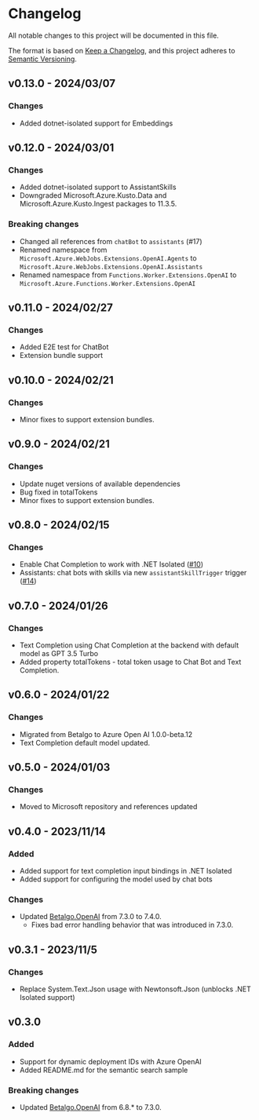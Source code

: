 # Changelog

All notable changes to this project will be documented in this file.

The format is based on [Keep a Changelog](https://keepachangelog.com/en/1.0.0/),
and this project adheres to [Semantic Versioning](https://semver.org/spec/v2.0.0.html).

## v0.13.0 - 2024/03/07

### Changes

- Added dotnet-isolated support for Embeddings

## v0.12.0 - 2024/03/01

### Changes

- Added dotnet-isolated support to AssistantSkills
- Downgraded Microsoft.Azure.Kusto.Data and Microsoft.Azure.Kusto.Ingest packages to 11.3.5.

### Breaking changes

- Changed all references from `chatBot` to `assistants` (#17)
- Renamed namespace from `Microsoft.Azure.WebJobs.Extensions.OpenAI.Agents` to `Microsoft.Azure.WebJobs.Extensions.OpenAI.Assistants`
- Renamed namespace from `Functions.Worker.Extensions.OpenAI` to `Microsoft.Azure.Functions.Worker.Extensions.OpenAI`

## v0.11.0 - 2024/02/27

### Changes

- Added E2E test for ChatBot
- Extension bundle support

## v0.10.0 - 2024/02/21

### Changes

- Minor fixes to support extension bundles.

## v0.9.0 - 2024/02/21

### Changes

- Update nuget versions of available dependencies
- Bug fixed in totalTokens
- Minor fixes to support extension bundles.

## v0.8.0 - 2024/02/15

### Changes

- Enable Chat Completion to work with .NET Isolated ([#10](https://github.com/Azure/azure-functions-openai-extension/pull/10))
- Assistants: chat bots with skills via new `assistantSkillTrigger` trigger ([#14](https://github.com/Azure/azure-functions-openai-extension/pull/14))

## v0.7.0 - 2024/01/26

### Changes

- Text Completion using Chat Completion at the backend with default model as GPT 3.5 Turbo
- Added property totalTokens - total token usage to Chat Bot and Text Completion.

## v0.6.0 - 2024/01/22

### Changes

- Migrated from Betalgo to Azure Open AI 1.0.0-beta.12
- Text Completion default model updated.

## v0.5.0 - 2024/01/03

### Changes

- Moved to Microsoft repository and references updated

## v0.4.0 - 2023/11/14

### Added

- Added support for text completion input bindings in .NET Isolated
- Added support for configuring the model used by chat bots

### Changes

- Updated [Betalgo.OpenAI](https://www.nuget.org/packages/Betalgo.OpenAI) from 7.3.0 to 7.4.0.
  - Fixes bad error handling behavior that was introduced in 7.3.0.

## v0.3.1 - 2023/11/5

### Changes

- Replace System.Text.Json usage with Newtonsoft.Json (unblocks .NET Isolated support)

## v0.3.0

### Added

- Support for dynamic deployment IDs with Azure OpenAI
- Added README.md for the semantic search sample

### Breaking changes

- Updated [Betalgo.OpenAI](https://www.nuget.org/packages/Betalgo.OpenAI) from 6.8.* to 7.3.0.
